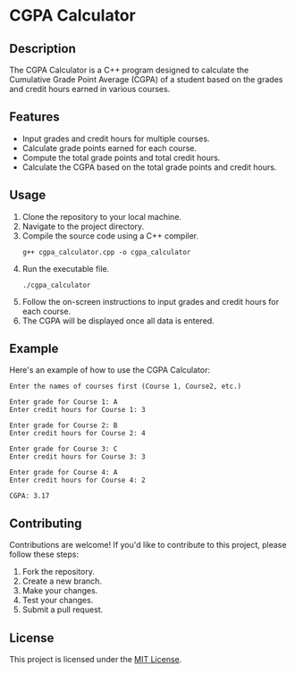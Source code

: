 # CGPA Calculator

## Description
The CGPA Calculator is a C++ program designed to calculate the Cumulative Grade Point Average (CGPA) of a student based on the grades and credit hours earned in various courses.

## Features
- Input grades and credit hours for multiple courses.
- Calculate grade points earned for each course.
- Compute the total grade points and total credit hours.
- Calculate the CGPA based on the total grade points and credit hours.

## Usage
1. Clone the repository to your local machine.
2. Navigate to the project directory.
3. Compile the source code using a C++ compiler.
   ```
   g++ cgpa_calculator.cpp -o cgpa_calculator
   ```
4. Run the executable file.
   ```
   ./cgpa_calculator
   ```
5. Follow the on-screen instructions to input grades and credit hours for each course.
6. The CGPA will be displayed once all data is entered.

## Example
Here's an example of how to use the CGPA Calculator:

```
Enter the names of courses first (Course 1, Course2, etc.)

Enter grade for Course 1: A
Enter credit hours for Course 1: 3

Enter grade for Course 2: B
Enter credit hours for Course 2: 4

Enter grade for Course 3: C
Enter credit hours for Course 3: 3

Enter grade for Course 4: A
Enter credit hours for Course 4: 2

CGPA: 3.17
```

## Contributing
Contributions are welcome! If you'd like to contribute to this project, please follow these steps:
1. Fork the repository.
2. Create a new branch.
3. Make your changes.
4. Test your changes.
5. Submit a pull request.

## License
This project is licensed under the [MIT License](LICENSE).
